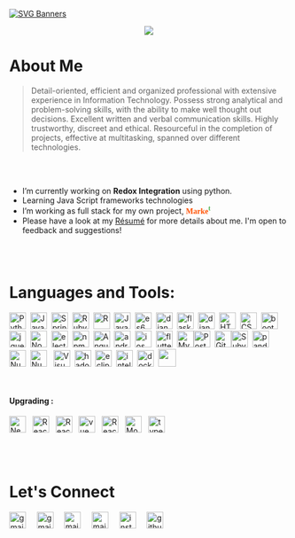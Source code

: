 [![SVG Banners](https://svg-banners.vercel.app/api?type=glitch&text1=Brijesh%20Soni&width=800&height=100)](https://github.com/ibrijeshsoni)

<p align="center">
<a href="#"><img src="https://readme-typing-svg.herokuapp.com?lines=Full+Stack+Web+Developer;Always%20learning%20new%20things;Software%20Engineer%20at%20Planfirma&center=true&width=500&height=50"></a>
</p>

# About Me 
> Detail-oriented, efficient and organized professional with extensive experience in Information Technology. Possess strong analytical and problem-solving skills, with the ability to make well thought out decisions. Excellent written and verbal communication skills. Highly trustworthy, discreet and ethical. Resourceful in the completion of projects, effective at multitasking, spanned over different technologies.

<br><br>

-  I’m currently working on **Redox Integration** using python.
- Learning Java Script frameworks technologies
- I’m working as full stack for my own project, <span style="color: #ff5000; font-family:Papyrus;">**Marke**</span><span style="color: #4caf50; font-family:Papyrus;"><sup>**t**</sup></span>
- Please have a look at my [Résumé](https://ibrijeshsoni.github.io/resume/) for more details about me. I'm open to feedback and suggestions!

<br><br>

# Languages and Tools:
<img src="https://github.com/get-icon/geticon/raw/master/icons/python.svg" alt="Python" width="30px" height="30px">&nbsp;&nbsp;<img src="https://github.com/get-icon/geticon/raw/master/icons/java.svg" alt="Java" width="30px" height="30px">&nbsp;&nbsp;<img src="https://github.com/get-icon/geticon/raw/master/icons/spring.svg" alt="Spring" width="30px" height="30px">&nbsp;&nbsp;<img src="https://github.com/get-icon/geticon/raw/master/icons/ruby.svg" alt="Ruby" width="30px" height="30px">&nbsp;&nbsp;<img src="https://github.com/get-icon/geticon/raw/master/icons/r.svg" alt="R" width="30px" height="30px">&nbsp;&nbsp;<img src="https://github.com/get-icon/geticon/raw/master/icons/javascript.svg" alt="Java Script" width="30px" height="30px">&nbsp;&nbsp;<img src="https://github.com/get-icon/geticon/raw/master/icons/es6.svg" alt="es6" width="30px" height="30px">&nbsp;&nbsp;<img src="https://github.com/get-icon/geticon/raw/master/icons/django.svg" alt="django" width="30px" height="30px">&nbsp;&nbsp;<img src="https://github.com/get-icon/geticon/raw/master/icons/flask.svg" style="background-color:#fff;" alt="flask" width="30px" height="30px">&nbsp;&nbsp;<img src="https://github.com/get-icon/geticon/raw/master/icons/json.svg" alt="django" width="30px" height="30px" style="background-color:#fff;">&nbsp;&nbsp;<img src="https://github.com/get-icon/geticon/raw/master/icons/html-5.svg" alt="HTML 5" width="30px" height="30px">&nbsp;&nbsp;<img src="https://github.com/get-icon/geticon/raw/master/icons/css-3.svg" alt="CSS 3" width="30px" height="30px">&nbsp;&nbsp;<img src="https://github.com/get-icon/geticon/raw/master/icons/bootstrap.svg" alt="bootstrap" width="30px" height="30px">&nbsp;&nbsp;<img src="https://github.com/get-icon/geticon/raw/master/icons/jquery-icon.svg" alt="jquery" width="30px" height="30px" style="background-color:#fff;">&nbsp;&nbsp;<img src="https://github.com/get-icon/geticon/raw/master/icons/nodejs.svg" alt="NodeJs" width="30px" height="30px" style="background-color:#fff;">&nbsp;&nbsp;<img src="https://github.com/get-icon/geticon/raw/master/icons/electron.svg" alt="electron" width="30px" height="30px" >&nbsp;&nbsp;<img src="https://github.com/get-icon/geticon/raw/master/icons/npm.svg" alt="npm" width="30px" height="30px">&nbsp;&nbsp;<img src="https://github.com/get-icon/geticon/raw/master/icons/angular-icon.svg" alt="Angular" width="30px" height="30px">&nbsp;&nbsp;<img src="https://github.com/get-icon/geticon/raw/master/icons/android-icon.svg" alt="android" width="30px" height="30px">&nbsp;&nbsp;<img src="https://github.com/get-icon/geticon/raw/master/icons/apple.svg" alt="ios" width="30px" height="30px" style="background-color:#fff;">&nbsp;&nbsp;<img src="https://github.com/get-icon/geticon/raw/master/icons/flutter.svg" alt="flutter" width="30px" height="30px">&nbsp;&nbsp;<img src="https://github.com/get-icon/geticon/raw/master/icons/mysql.svg" alt="MySQL" width="30px" height="30px" style="background-color:#fff;"><img src="https://github.com/get-icon/geticon/raw/master/icons/postgresql.svg" alt="PostgreSQL" width="30px" height="30px">&nbsp;&nbsp;<img src="https://github.com/get-icon/geticon/raw/master/icons/git-icon.svg" alt="Git" width="30px" height="30px"><img src="https://github.com/get-icon/geticon/raw/master/icons/subversion.svg" alt="Subversion" width="30px" height="30px">&nbsp;&nbsp;<img src="https://github.com/get-icon/geticon/raw/master/icons/pandas-icon.svg" alt="pandas" width="30px" height="30px" style="background-color:#fff;">&nbsp;&nbsp;<img src="https://github.com/get-icon/geticon/raw/master/icons/numpy-icon.svg" alt="NumPy" width="30px" height="30px">&nbsp;&nbsp;<img src="https://github.com/get-icon/geticon/raw/master/icons/postman.svg" alt="NumPy" width="30px" height="30px"> &nbsp;&nbsp;<img src="https://raw.githubusercontent.com/UjwalKandi/UjwalKandi/changes-to-readme/svg/visual-studio-code-1.svg" alt="Visual Code Studio" width="30px" height="30px"/>&nbsp;&nbsp;<img src="https://github.com/get-icon/geticon/raw/master/icons/hadoop.svg" alt="hadoop" width="30px" height="30px">&nbsp;&nbsp;<img src="https://github.com/get-icon/geticon/raw/master/icons/eclipse.svg" alt="eclipes" width="30px" height="30px">&nbsp;&nbsp;<img src="https://github.com/get-icon/geticon/raw/master/icons/intellij-idea.svg" alt="intellij" width="30px" height="30px">&nbsp;&nbsp;<img src="https://github.com/get-icon/geticon/raw/master/icons/docker-icon.svg" alt="docker" width="30px" height="30px">&nbsp;&nbsp;<img width ='32px' src ='https://raw.githubusercontent.com/rahulbanerjee26/githubAboutMeGenerator/main/icons/sqlite.svg'>



<br/>

#### Upgrading :
<img src="https://github.com/get-icon/geticon/raw/master/icons/nestjs.svg" alt="Nest" width="30px" height="30px">&nbsp;&nbsp;
<img src="https://github.com/get-icon/geticon/raw/master/icons/react.svg" alt="React" width="30px" height="30px">&nbsp;&nbsp;
<img src="https://github.com/get-icon/geticon/raw/master/icons/nextjs-icon.svg" alt="React" width="30px" height="30px" style="background-color:#fff;">&nbsp;&nbsp;
<img src="https://github.com/get-icon/geticon/raw/master/icons/vue.svg" alt="vue" width="30px" height="30px">&nbsp;&nbsp;
<img src="https://github.com/get-icon/geticon/raw/master/icons/nuxt-icon.svg" alt="React" width="30px" height="30px">&nbsp;&nbsp;
<img src="https://github.com/get-icon/geticon/raw/master/icons/mongodb-icon.svg" alt="MongoDB" width="30px" height="30px">&nbsp;&nbsp;
<img src="https://github.com/get-icon/geticon/raw/master/icons/typescript-icon.svg" alt="typescript" width="30px" height="30px">

<br/>
<br/>


# Let's Connect
<a href="mailto:ibrijeshsoni@gmail.com"><img src="https://github.com/get-icon/geticon/raw/master/icons/google-gmail.svg" alt="gmail" width="30px" height="30px"></a>&nbsp;&nbsp;&nbsp;&nbsp;
<a href="mailto:ibrijeshsoni@hotmail.com"><img src="https://github.com/get-icon/geticon/raw/master/icons/google-inbox.svg" alt="gmail" width="30px" height="30px"></a>&nbsp;&nbsp;&nbsp;&nbsp;
<a href="https://www.facebook.com/ibrijeshsoni0810"><img src="https://github.com/get-icon/geticon/raw/master/icons/facebook.svg" alt="mail" width="30px" height="30px"></a>&nbsp;&nbsp;&nbsp;&nbsp;
<a href="https://www.linkedin.com/in/ibrijeshsoni0810/"><img src="https://github.com/get-icon/geticon/raw/master/icons/linkedin-icon.svg" alt="mail" width="30px" height="30px" style="background-color:#fff;"></a>&nbsp;&nbsp;&nbsp;&nbsp;
<a href="https://www.instagram.com/premsoni/"><img src="https://github.com/get-icon/geticon/raw/master/icons/instagram-icon.svg" alt="instagram" width="30px" height="30px"></a>&nbsp;&nbsp;&nbsp;&nbsp;
<a href="https://github.com/ibrijeshsoni"><img src="https://github.com/get-icon/geticon/raw/master/icons/github-icon.svg" alt="github" width="30px" height="30px" style="background-color:#fff"></a>

